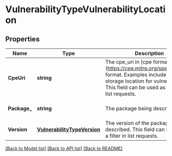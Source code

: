 # VulnerabilityTypeVulnerabilityLocation

## Properties
Name | Type | Description | Notes
------------ | ------------- | ------------- | -------------
**CpeUri** | **string** | The cpe_uri in [cpe format] (https://cpe.mitre.org/specification/) format. Examples include distro or storage location for vulnerable jar. This field can be used as a filter in list requests. | [optional] [default to null]
**Package_** | **string** | The package being described. | [optional] [default to null]
**Version** | [**VulnerabilityTypeVersion**](VulnerabilityTypeVersion.md) | The version of the package being described. This field can be used as a filter in list requests. | [optional] [default to null]

[[Back to Model list]](../README.md#documentation-for-models) [[Back to API list]](../README.md#documentation-for-api-endpoints) [[Back to README]](../README.md)


